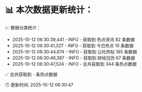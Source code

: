 📊 本次数据更新统计：
==========================

📈 数据分类统计：
- 2025-10-12 06:30:39,441 - INFO - 获取到 热点资讯 82 条数据
- 2025-10-12 06:30:41,327 - INFO - 获取到 今日热点 10 条数据
- 2025-10-12 06:30:44,674 - INFO - 获取到 公社热帖 185 条数据
- 2025-10-12 06:30:46,387 - INFO - 获取到 财经日历 67 条数据
- 2025-10-12 06:30:47,524 - INFO - 总共获取到 344 条热点数据

✅ 总共获取到 - 条热点数据

🕐 更新时间: 2025-10-12 06:30:47
